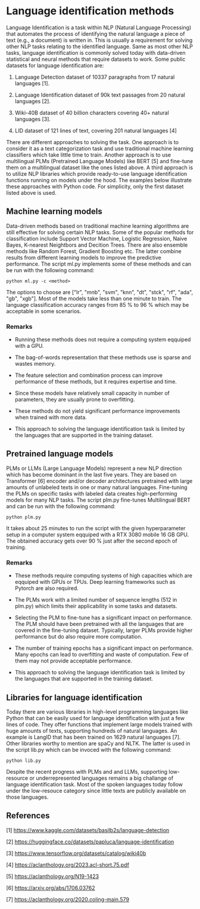 # Language identification methods

Language Identification is a task within NLP (Natural Language Processing) that automates the process of identifying the natural language a piece of text (e.g., a document) is written in. This is usually a requirement for solving other NLP tasks relating to the identified language. Same as most other NLP tasks, language identification is commonly solved today with data-driven statistical and neural methods that require datasets to work. Some public datasets for language identification are:

1. Language Detection dataset of 10337 paragraphs from 17 natural languages [1].

2. Language Identification dataset of 90k text passages from 20 natural languages [2]. 

3. Wiki-40B dataset of 40 billion characters covering 40+ natural languages [3]. 

4. LID dataset of 121 lines of text, covering 201 natural languages [4]

There are different approaches to solving the task. One approach is to consider it as a text categorization task and use traditional machine learning classifiers which take little time to train. Another approach is to use multilingual PLMs (Pretrained Language Models) like BERT [5] and fine-tune them on a multilingual dataset like the ones listed above. A third approach is to utilize NLP libraries which provide ready-to-use language identification functions running on models under the hood. The examples below illustrate these approaches with Python code. For simplicity, only the first dataset listed above is used.


## Machine learning models

Data-driven methods based on traditional machine learning algorithms are still effective for solving certain NLP tasks. Some of the popular methods for classification include Support Vector Machine, Logistic Regression, Naive Bayes, K-nearest Neightbors and Decition Trees. There are also ensemble methods like Random Forest, Gradient Boosting etc. The latter combine results from different learning models to improve the predictive performance. The script ml.py implements some of these methods and can be run with the following command:

```
python ml.py -c <method>
```

The options to choose are ["lr", "mnb", "svm", "knn", "dt", "stck", "rf", "ada", "gb", "xgb"]. Most of the models take less than one minute to train. The language classification accuracy ranges from 85 % to 96 % which may be acceptable in some scenarios.  


### Remarks

* Running these methods does not require a computing system eqquiped with a GPU.

* The bag-of-words representation that these methods use is sparse and wastes memory. 

* The feature selection and combination process can improve performance of these methods, but it requires expertise and time. 

* Since these models have relatively small capacity in number of parameters, they are usually prone to overfitting. 

* These methods do not yield significant performance improvements when trained with more data.

* This approach to solving the language identification task is limited by the languages that are supported in the training dataset. 


## Pretrained language models

PLMs or LLMs (Large Language Models) represent a new NLP direction which has become dominant in the last five years. They are based on Transformer [6] encoder and/or decoder architectures pretrained with large amounts of unlabeled texts in one or many natural languages. Fine-tuning the PLMs on specific tasks with labeled data creates high-performing models for many NLP tasks. The script plm.py fine-tunes Multilingual BERT and can be run with the following command: 

```
python plm.py
```

It takes about 25 minutes to run the script with the given hyperparameter setup in a computer system eqquiped with a RTX 3080 mobile 16 GB GPU. The obtained accuracy gets over 90 % just after the second epoch of training. 


### Remarks

* These methods require computing systems of high capacities which are eqquiped with GPUs or TPUs. Deep learning frameworks such as Pytorch are also required.  

* The PLMs work with a limited number of sequence lengths (512 in plm.py) which limits their applicability in some tasks and datasets.

* Selecting the PLM to fine-tune has a significant impact on performance. The PLM should have been pretrained with all the languages that are covered in the fine-tuning dataset. Typically, larger PLMs provide higher performance but do also require more computation.  

* The number of training epochs has a significant impact on performance. Many epochs can lead to overfitting and waste of computation. Few of them may not provide acceptable performance.  

* This approach to solving the language identification task is limited by the languages that are supported in the training dataset. 


## Libraries for language identification

Today there are various libraries in high-level programming languages like Python that can be easily used for language identification with just a few lines of code. They offer functions that implement large models trained with huge amounts of texts, supporting hundreds of natural languages. An example is LangID that has been trained on 1629 natural languages [7]. Other libraries worthy to mention are spaCy and NLTK. The latter is used in the script lib.py which can be invoced with the following command: 

```
python lib.py
```

Despite the recent progress with PLMs and and LLMs, supporting low-resource or underrepresented languages remains a big challange of language identification task. Most of the spoken languages today follow under the low-resouce category since little texts are publicly available on those languages.   


## References

[1] https://www.kaggle.com/datasets/basilb2s/language-detection

[2] https://huggingface.co/datasets/papluca/language-identification

[3] https://www.tensorflow.org/datasets/catalog/wiki40b

[4] https://aclanthology.org/2023.acl-short.75.pdf

[5] https://aclanthology.org/N19-1423

[6] https://arxiv.org/abs/1706.03762

[7] https://aclanthology.org/2020.coling-main.579